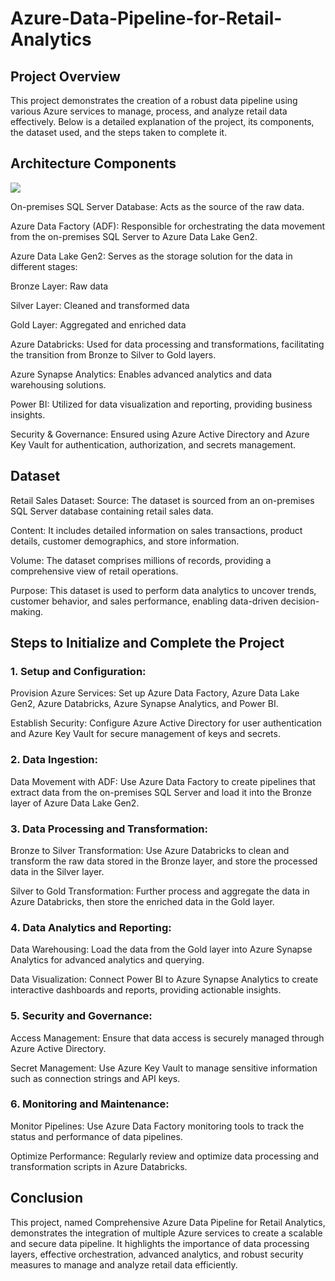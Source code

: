 # Azure-Data-Pipeline-for-Retail-Analytics

## **Project Overview**
This project demonstrates the creation of a robust data pipeline using various Azure services to manage, process, and analyze retail data effectively. Below is a detailed explanation of the project, its components, the dataset used, and the steps taken to complete it.

## **Architecture Components**

![](C:\Azure-Data-Pipeline-for-Retail-Analytics\Screenshots\Architecture.png)

On-premises SQL Server Database: Acts as the source of the raw data.

Azure Data Factory (ADF): Responsible for orchestrating the data movement from the on-premises SQL Server to Azure Data Lake Gen2.

Azure Data Lake Gen2: Serves as the storage solution for the data in different stages:

Bronze Layer: Raw data

Silver Layer: Cleaned and transformed data

Gold Layer: Aggregated and enriched data

Azure Databricks: Used for data processing and transformations, facilitating the transition from Bronze to Silver to Gold layers.

Azure Synapse Analytics: Enables advanced analytics and data warehousing solutions.

Power BI: Utilized for data visualization and reporting, providing business insights.

Security & Governance: Ensured using Azure Active Directory and Azure Key Vault for authentication, authorization, and secrets management.

## **Dataset**

Retail Sales Dataset:
Source: The dataset is sourced from an on-premises SQL Server database containing retail sales data.

Content: It includes detailed information on sales transactions, product details, customer demographics, and store information.

Volume: The dataset comprises millions of records, providing a comprehensive view of retail operations.

Purpose: This dataset is used to perform data analytics to uncover trends, customer behavior, and sales performance, enabling data-driven decision-making.

## **Steps to Initialize and Complete the Project**

### 1. Setup and Configuration:
Provision Azure Services: Set up Azure Data Factory, Azure Data Lake Gen2, Azure Databricks, Azure Synapse Analytics, and Power BI.

Establish Security: Configure Azure Active Directory for user authentication and Azure Key Vault for secure management of keys and secrets.

### 2. Data Ingestion:
Data Movement with ADF: Use Azure Data Factory to create pipelines that extract data from the on-premises SQL Server and load it into the Bronze layer of Azure Data Lake Gen2.

### 3. Data Processing and Transformation:
Bronze to Silver Transformation: Use Azure Databricks to clean and transform the raw data stored in the Bronze layer, and store the processed data in the Silver layer.

Silver to Gold Transformation: Further process and aggregate the data in Azure Databricks, then store the enriched data in the Gold layer.

### 4. Data Analytics and Reporting:
Data Warehousing: Load the data from the Gold layer into Azure Synapse Analytics for advanced analytics and querying.

Data Visualization: Connect Power BI to Azure Synapse Analytics to create interactive dashboards and reports, providing actionable insights.

### 5. Security and Governance:
Access Management: Ensure that data access is securely managed through Azure Active Directory.

Secret Management: Use Azure Key Vault to manage sensitive information such as connection strings and API keys.

### 6. Monitoring and Maintenance:
Monitor Pipelines: Use Azure Data Factory monitoring tools to track the status and performance of data pipelines.

Optimize Performance: Regularly review and optimize data processing and transformation scripts in Azure Databricks.

## **Conclusion**
This project, named Comprehensive Azure Data Pipeline for Retail Analytics, demonstrates the integration of multiple Azure services to create a scalable and secure data pipeline. It highlights the importance of data processing layers, effective orchestration, advanced analytics, and robust security measures to manage and analyze retail data efficiently.
